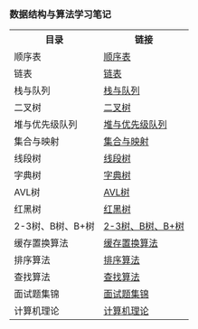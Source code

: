 ### 数据结构与算法学习笔记

<table>
    <tr>
        <th>目录</th>
        <th>链接</th>
    </tr>
    <tr>
        <td>顺序表 </td>
        <td><a href="https://github.com/liumingli2019/DataStructureAndAlgorithm/tree/master/DataStructure/src/stu/edu/DynamicArray">顺序表</a></td>
    </tr>
    <tr>
        <td>链表</td>
        <td><a href="https://github.com/liumingli2019/DataStructureAndAlgorithm/tree/master/DataStructure/src/stu/edu/LinkedList">链表</a></td>
    </tr>
    <tr>
        <td>栈与队列</td>
        <td><a href="https://github.com/liumingli2019/DataStructureAndAlgorithm/tree/master/DataStructure/src/stu/edu/StackAndQueue">栈与队列</a></td>
    </tr>
    <tr>
        <td>二叉树</td>
        <td><a href="https://github.com/liumingli2019/DataStructureAndAlgorithm/tree/master/DataStructure/src/stu/edu/BinaryTree">二叉树</a></td>
    </tr>
    <tr>
        <td>堆与优先级队列</td>
        <td><a href="https://github.com/liumingli2019/DataStructureAndAlgorithm/tree/master/DataStructure/src/stu/edu/HeapAndPriorityQueue">堆与优先级队列</a></td>
    </tr>
    <tr>
        <td>集合与映射</td>
        <td><a href="https://github.com/liumingli2019/DataStructureAndAlgorithm/tree/master/DataStructure/src/stu/edu/SetAndMap">集合与映射</a></td>
    </tr>
    <tr>
        <td>线段树</td>
        <td><a href="https://github.com/liumingli2019/DataStructureAndAlgorithm/tree/master/DataStructure/src/stu/edu/SegmentTree">线段树</a></td>
    </tr>
    <tr>
        <td>字典树</td>
        <td><a href="#">字典树</a></td>
    </tr>
    <tr>
        <td>AVL树</td>
        <td><a href="#">AVL树</a></td>
    </tr>
    <tr>
        <td>红黑树</td>
        <td><a href="#">红黑树</a></td>
    </tr>
    <tr>
        <td>2-3树、B树、B+树</td>
        <td><a href="#">2-3树、B树、B+树</a></td>
    </tr>
    <tr>
        <td>缓存置换算法</td>
        <td><a href="https://github.com/liumingli2019/DataStructureAndAlgorithm/tree/master/DataStructure/src/stu/edu/CacheAlgorithm">缓存置换算法</a></td>
    </tr>
    <tr>
        <td>排序算法</td>
        <td><a href="https://github.com/liumingli2019/DataStructureAndAlgorithm/tree/master/DataStructure/src/stu/edu/Sort">排序算法</a></td>
    </tr>
    <tr>
        <td>查找算法</td>
        <td><a href="#">查找算法</a></td>
    </tr>
    <tr>
        <td>面试题集锦</td>
        <td><a href="#">面试题集锦</a></td>
    </tr>
    <tr>
        <td>计算机理论</td>
        <td><a href="#">计算机理论</a></td>
    </tr>
</table>
